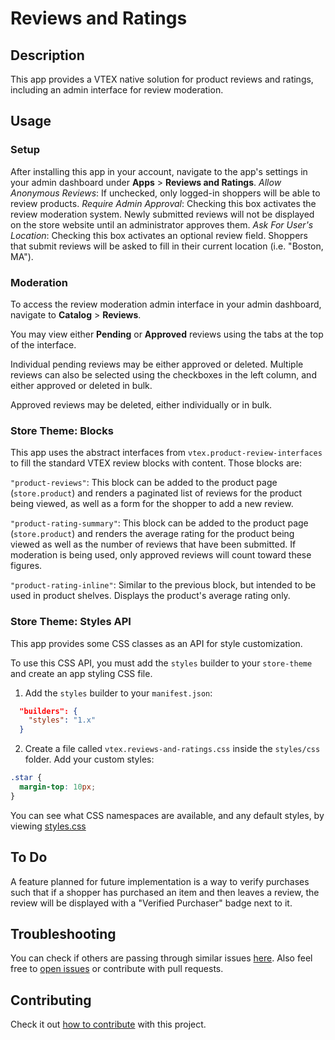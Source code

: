 # Reviews and Ratings

## Description

This app provides a VTEX native solution for product reviews and ratings, including an admin interface for review moderation.

## Usage

### Setup

After installing this app in your account, navigate to the app's settings in your admin dashboard under **Apps** > **Reviews and Ratings**.
_Allow Anonymous Reviews_: If unchecked, only logged-in shoppers will be able to review products.
_Require Admin Approval_: Checking this box activates the review moderation system. Newly submitted reviews will not be displayed on the store website until an administrator approves them.
_Ask For User's Location_: Checking this box activates an optional review field. Shoppers that submit reviews will be asked to fill in their current location (i.e. "Boston, MA").

### Moderation

To access the review moderation admin interface in your admin dashboard, navigate to **Catalog** > **Reviews**.

You may view either **Pending** or **Approved** reviews using the tabs at the top of the interface.

Individual pending reviews may be either approved or deleted. Multiple reviews can also be selected using the checkboxes in the left column, and either approved or deleted in bulk.

Approved reviews may be deleted, either individually or in bulk.

### Store Theme: Blocks

This app uses the abstract interfaces from `vtex.product-review-interfaces` to fill the standard VTEX review blocks with content. Those blocks are:

`"product-reviews"`: This block can be added to the product page (`store.product`) and renders a paginated list of reviews for the product being viewed, as well as a form for the shopper to add a new review.

`"product-rating-summary"`: This block can be added to the product page (`store.product`) and renders the average rating for the product being viewed as well as the number of reviews that have been submitted. If moderation is being used, only approved reviews will count toward these figures.

`"product-rating-inline"`: Similar to the previous block, but intended to be used in product shelves. Displays the product's average rating only.

### Store Theme: Styles API

This app provides some CSS classes as an API for style customization.

To use this CSS API, you must add the `styles` builder to your `store-theme` and create an app styling CSS file.

1. Add the `styles` builder to your `manifest.json`:

```json
  "builders": {
    "styles": "1.x"
  }
```

2. Create a file called `vtex.reviews-and-ratings.css` inside the `styles/css` folder. Add your custom styles:

```css
.star {
  margin-top: 10px;
}
```

You can see what CSS namespaces are available, and any default styles, by viewing [styles.css](/react/styles.css)

## To Do

A feature planned for future implementation is a way to verify purchases such that if a shopper has purchased an item and then leaves a review, the review will be displayed with a "Verified Purchaser" badge next to it.

## Troubleshooting

You can check if others are passing through similar issues [here](https://github.com/vtex/ReviewsRatings/issues). Also feel free to [open issues](https://github.com/vtex/ReviewsRatings/issues/new) or contribute with pull requests.

## Contributing

Check it out [how to contribute](https://github.com/vtex-apps/awesome-io#contributing) with this project.
